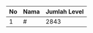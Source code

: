 | No | Nama            | Jumlah Level |
|----|-----------------|--------------|
| 1  | #    |    2843        |
